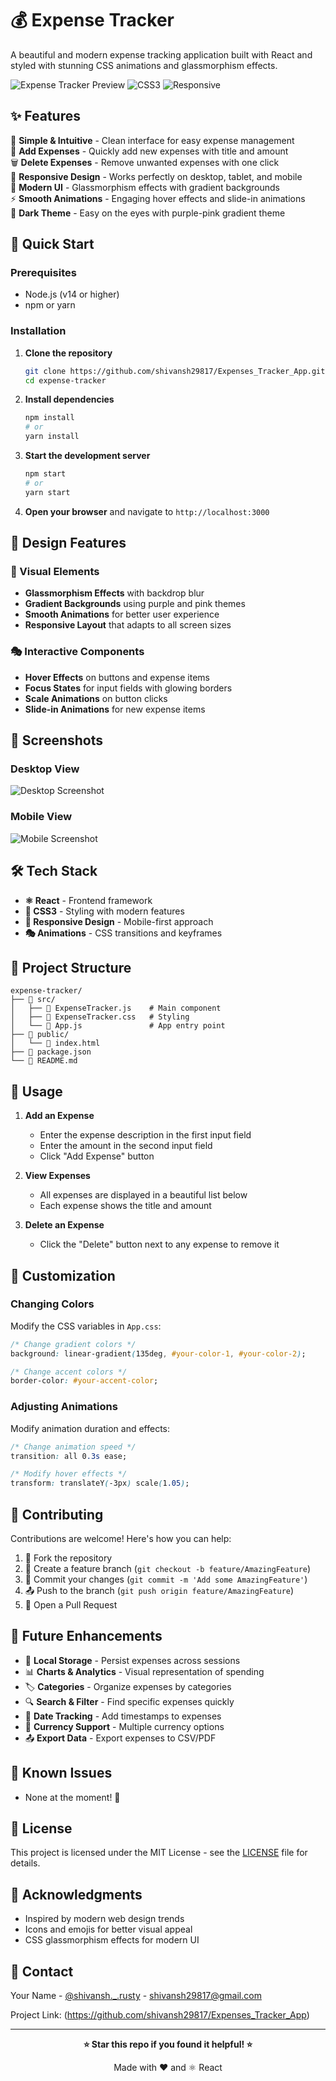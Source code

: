 # 💰 Expense Tracker

A beautiful and modern expense tracking application built with React and styled with stunning CSS animations and glassmorphism effects.

![Expense Tracker Preview](https://img.shields.io/badge/React-18.0+-blue?style=for-the-badge&logo=react)
![CSS3](https://img.shields.io/badge/CSS3-Modern-pink?style=for-the-badge&logo=css3)
![Responsive](https://img.shields.io/badge/Design-Responsive-green?style=for-the-badge)

## ✨ Features

🎯 **Simple & Intuitive** - Clean interface for easy expense management  
💸 **Add Expenses** - Quickly add new expenses with title and amount  
🗑️ **Delete Expenses** - Remove unwanted expenses with one click  
📱 **Responsive Design** - Works perfectly on desktop, tablet, and mobile  
🎨 **Modern UI** - Glassmorphism effects with gradient backgrounds  
⚡ **Smooth Animations** - Engaging hover effects and slide-in animations  
💜 **Dark Theme** - Easy on the eyes with purple-pink gradient theme  

## 🚀 Quick Start

### Prerequisites
- Node.js (v14 or higher)
- npm or yarn

### Installation

1. **Clone the repository**
   ```bash
   git clone https://github.com/shivansh29817/Expenses_Tracker_App.git
   cd expense-tracker
   ```

2. **Install dependencies**
   ```bash
   npm install
   # or
   yarn install
   ```

3. **Start the development server**
   ```bash
   npm start
   # or
   yarn start
   ```

4. **Open your browser** and navigate to `http://localhost:3000`

## 🎨 Design Features

### 🌈 Visual Elements
- **Glassmorphism Effects** with backdrop blur
- **Gradient Backgrounds** using purple and pink themes
- **Smooth Animations** for better user experience
- **Responsive Layout** that adapts to all screen sizes

### 🎭 Interactive Components
- **Hover Effects** on buttons and expense items
- **Focus States** for input fields with glowing borders
- **Scale Animations** on button clicks
- **Slide-in Animations** for new expense items

## 📱 Screenshots

### Desktop View
![Desktop Screenshot](https://via.placeholder.com/800x600/8b5cf6/ffffff?text=Desktop+View)

### Mobile View
![Mobile Screenshot](https://via.placeholder.com/400x800/ec4899/ffffff?text=Mobile+View)

## 🛠️ Tech Stack

- **⚛️ React** - Frontend framework
- **🎨 CSS3** - Styling with modern features
- **📱 Responsive Design** - Mobile-first approach
- **🎭 Animations** - CSS transitions and keyframes

## 📂 Project Structure

```
expense-tracker/
├── 📁 src/
│   ├── 📄 ExpenseTracker.js    # Main component
│   ├── 🎨 ExpenseTracker.css   # Styling
│   └── 📄 App.js               # App entry point
├── 📁 public/
│   └── 📄 index.html
├── 📄 package.json
└── 📖 README.md
```

## 🎯 Usage

1. **Add an Expense**
   - Enter the expense description in the first input field
   - Enter the amount in the second input field
   - Click "Add Expense" button

2. **View Expenses**
   - All expenses are displayed in a beautiful list below
   - Each expense shows the title and amount

3. **Delete an Expense**
   - Click the "Delete" button next to any expense to remove it

## 🎨 Customization

### Changing Colors
Modify the CSS variables in `App.css`:

```css
/* Change gradient colors */
background: linear-gradient(135deg, #your-color-1, #your-color-2);

/* Change accent colors */
border-color: #your-accent-color;
```

### Adjusting Animations
Modify animation duration and effects:

```css
/* Change animation speed */
transition: all 0.3s ease;

/* Modify hover effects */
transform: translateY(-3px) scale(1.05);
```

## 🌟 Contributing

Contributions are welcome! Here's how you can help:

1. 🍴 Fork the repository
2. 🌿 Create a feature branch (`git checkout -b feature/AmazingFeature`)
3. 💾 Commit your changes (`git commit -m 'Add some AmazingFeature'`)
4. 📤 Push to the branch (`git push origin feature/AmazingFeature`)
5. 🔄 Open a Pull Request

## 📝 Future Enhancements

- 💾 **Local Storage** - Persist expenses across sessions
- 📊 **Charts & Analytics** - Visual representation of spending
- 🏷️ **Categories** - Organize expenses by categories
- 🔍 **Search & Filter** - Find specific expenses quickly
- 📅 **Date Tracking** - Add timestamps to expenses
- 💱 **Currency Support** - Multiple currency options
- 📤 **Export Data** - Export expenses to CSV/PDF

## 🐛 Known Issues

- None at the moment! 🎉

## 📄 License

This project is licensed under the MIT License - see the [LICENSE](LICENSE) file for details.

## 🙏 Acknowledgments

- Inspired by modern web design trends
- Icons and emojis for better visual appeal
- CSS glassmorphism effects for modern UI

## 📧 Contact

Your Name - [@shivansh._.rusty](https://instagram.com/shivansh._.rusty) - shivansh29817@gmail.com

Project Link: (https://github.com/shivansh29817/Expenses_Tracker_App)

---

<div align="center">

**⭐ Star this repo if you found it helpful! ⭐**

Made with ❤️ and ⚛️ React

</div>
